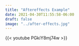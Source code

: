 ```yaml
---
title: "Aftereffects Example"
date: 2021-04-30T11:55:58-06:00
draft: false
image: "../after-effects.jpg"
---
```


{{< youtube PGkiY8mj74w >}}